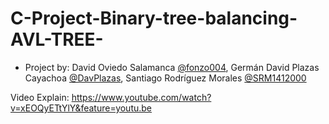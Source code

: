 # C-Project-Binary-tree-balancing-AVL-TREE-

* Project by: David Oviedo Salamanca [@fonzo004](https://github.com/fonzo004), Germán David Plazas Cayachoa [@DavPlazas](https://github.com/DavPlazas), Santiago Rodríguez Morales [@SRM1412000](https://github.com/SRM1412000)


Video Explain: https://www.youtube.com/watch?v=xEOQyETtYlY&feature=youtu.be
